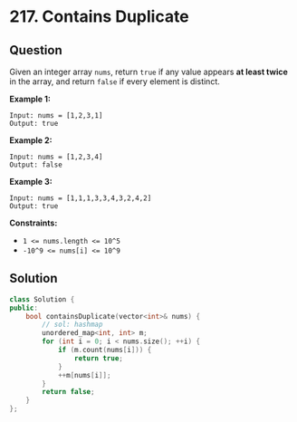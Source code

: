 # 217. Contains Duplicate

## Question

Given an integer array `nums`, return `true` if any value appears **at least twice** in the array, and return `false` if every element is distinct.

**Example 1:**

```text
Input: nums = [1,2,3,1]
Output: true
```

**Example 2:**

```text
Input: nums = [1,2,3,4]
Output: false
```

**Example 3:**

```text
Input: nums = [1,1,1,3,3,4,3,2,4,2]
Output: true
```

**Constraints:**

* `1 <= nums.length <= 10^5`
* `-10^9 <= nums[i] <= 10^9`

## Solution

```cpp
class Solution {
public:
    bool containsDuplicate(vector<int>& nums) {
        // sol: hashmap
        unordered_map<int, int> m;
        for (int i = 0; i < nums.size(); ++i) {
            if (m.count(nums[i])) {
                return true;
            }
            ++m[nums[i]];
        }
        return false;
    }
};
```

